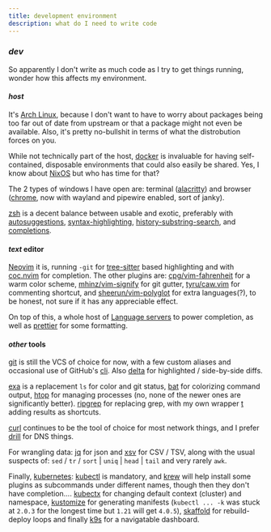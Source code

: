 ```yaml
---
title: development environment
description: what do I need to write code
---
```


### _dev_

So apparently I don't write as much code as I try to get things running,
wonder how this affects my environment.

#### _host_

It's [Arch Linux](https://archlinux.org/),
because I don't want to have to worry about packages
being too far out of date from upstream
or that a package might not even be available.
Also, it's pretty no-bullshit in terms of what the distrobution forces on you.

While not technically part of the host,
[docker](https://www.docker.com/) is invaluable for having self-contained,
disposable environments that could also easily be shared.
Yes, I know about [NixOS](https://nixos.org/) but who has time for that?

The 2 types of windows I have open are:
terminal ([alacritty](https://github.com/alacritty/alacritty))
and browser ([chrome](https://www.google.com/chrome/),
now with wayland and pipewire enabled, sort of janky).

[zsh](https://www.zsh.org/) is a decent balance between usable and exotic,
preferably with
[autosuggestions](https://github.com/zsh-users/zsh-autosuggestions),
[syntax-highlighting](https://github.com/zsh-users/zsh-syntax-highlighting),
[history-substring-search](https://github.com/zsh-users/zsh-history-substring-search),
and [completions](https://github.com/zsh-users/zsh-completions).

#### _text_ editor

[Neovim](https://neovim.io/) it is,
running `-git` for
[tree-sitter](https://github.com/tree-sitter/tree-sitter) based highlighting
and with [coc.nvim](https://github.com/neoclide/coc.nvim) for completion.
The other plugins are:
[cpg/vim-fahrenheit](https://github.com/fcpg/vim-fahrenheit) for a warm color scheme,
[mhinz/vim-signify](https://github.com/mhinz/vim-signify) for git gutter,
[tyru/caw.vim](https://github.com/tyru/caw.vim) for commenting shortcut,
and [sheerun/vim-polyglot](https://github.com/sheerun/vim-polyglot) for extra languages(?),
to be honest, not sure if it has any appreciable effect.

On top of this, a whole host of [Language servers](https://langserver.org/)
to power completion, as well as [prettier](https://prettier.io/)
for some formatting.

#### _other_ tools

[git](https://git-scm.com/) is still the VCS of choice for now,
with a few custom aliases
and occasional use of GitHub's [cli](https://github.com/cli/cli).
Also [delta](https://github.com/dandavison/delta) for highlighted / side-by-side diffs.

[exa](https://github.com/ogham/exa) is a replacement `ls` for color and git status,
[bat](https://github.com/sharkdp/bat) for colorizing command output,
[htop](https://htop.dev/) for managing processes
(no, none of the newer ones are significantly better).
[ripgrep](https://github.com/BurntSushi/ripgrep) for replacing grep,
with my own wrapper [t](https://github.com/seankhliao/t)
adding results as shortcuts.

[curl](https://curl.se/) continues to be the tool of choice for most network things,
and I prefer [drill](https://linux.die.net/man/1/drill) for DNS things.

For wrangling data:
[jq](https://stedolan.github.io/jq/) for json
and [xsv](https://github.com/BurntSushi/xsv) for CSV / TSV,
along with the usual suspects of:
`sed` / `tr` / `sort` | `uniq` | `head` | `tail` and very rarely `awk`.

Finally, [kubernetes](https://kubernetes.io/):
[kubectl](https://kubectl.docs.kubernetes.io/) is mandatory,
and [krew](https://github.com/kubernetes-sigs/krew) will help install some plugins as subcommands under different names, though then they don't have completion....
[kubectx](https://github.com/ahmetb/kubectx) for changing default context (cluster) and namespace,
[kustomize](https://kubernetes-sigs.github.io/kustomize/) for generating manifests
(`kubectl ... -k` was stuck at `2.0.3` for the longest time but `1.21` will get `4.0.5`),
[skaffold](https://skaffold.dev/) for rebuild-deploy loops
and finally [k9s](https://github.com/derailed/k9s) for a navigatable dashboard.
